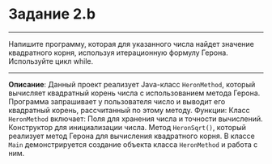 # Задание 2.b
***
Напишите программу, которая для указанного числа найдет значение квадратного корня, используя итерационную формулу Герона. Используйте цикл while. 
***

**Описание**: Данный проект реализует Java-класс `HeronMethod`, который вычисляет квадратный корень числа с использованием метода Герона. Программа запрашивает у пользователя число и выводит его квадратный корень, рассчитанный по этому методу.
Функции:
Класс `HeronMethod` включает:
    Поля для хранения числа и точности вычислений.
    Конструктор для инициализации числа.
    Метод `HeronSqrt()`, который реализует метод Герона для вычисления квадратного корня.
В классе `Main` демонстрируется создание объекта класса `HeronMethod` и работа с ним.
